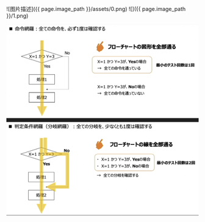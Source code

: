 ![图片描述]({{ page.image_path }}/assets/0.png)
![]({{ page.image_path }}/1.png)


![img](/img/20240831/0.png)
